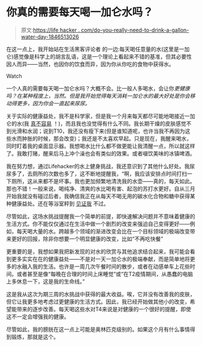 # 你真的需要每天喝一加仑水吗？

> 原文:[https://life hacker . com/do-you-really-need-to-drink-a-gallon-water-day-1846513026](https://lifehacker.com/do-you-really-need-to-drink-a-gallon-of-water-a-day-1846513026)

在这一点上，我开始站在生活黑客评论者 的一边:每天喝任意量的水(这里是一加仑)感觉像是科学上的胡言乱语，这是一个理论上看起来不错的基准，但其必要性因人而异——当然，也因你的饮食而异，因为你从你吃的食物中获得水。

Watch

一个人真的需要每天喝一加仑水吗？大概不会。比一般人多喝水，会让你*更健康吗？在某种程度上，当然。但是我开始觉得每天消耗一加仑水的最大好处是你会移动得更多，因为你会一直起来尿尿。*

关于实际的健康益处，我不是科学家，但是我一个月来每天都尽可能地喝接近一加仑的水(我 [真不容易](https://lifehacker.com/what-happens-when-you-drink-more-water-every-day-1846465070) ！)，而且我也没觉得有什么不同。我长期干燥的皮肤感觉不到光滑和水润；说到T10，我还没有瘦下来(但是谁知道呢，也许当我不再因为这些水而肿胀的时候，那会改变)；我还是不太喜欢早起。只是现在，我醒来喝水，同时盯着我的桌面显示器。我想喝水比什么都不做更能让我清醒一点，所以就这样了。我敢打赌，醒来后马上冲个澡也会有类似的效果。或者啜饮美味的冰镇啤酒。

我在努力想，通过Lifehacker的水上健身挑战，我还意识到了其他什么好处。我尿尿多了，去厕所的次数也多了，这不断地提醒我，“啊，我应该安排点时间打扫一下厕所，这从来都不是坏事。我也更加频繁地清洗我的水壶——真的，每天如此。那也不错！一般来说，喝纯净、清爽的水比喝有害、起泡的苏打水更好。自从三月开始我就没有碰过后者，我确信我正在从每天不喝无用的碳水化合物和糖中获得某种健康益处。还在等浴室秤到 [见证我](https://www.youtube.com/watch?v=AS2Oliv7p3w) 不过。

尽管如此，这场水挑战提醒我一个简单的前提，即快速解决问题并不意味着健康的生活方式。你不能仅仅通过在生活中做一个剧烈的改变来强迫自己变得更好——例如，每天喝大量的水。跨越多个领域的渐进改变会比在一个目标领域的极端改变带来更好的回报，除非你想要一个明显健康的改变，比如“不再吃快餐”

更重要的是，我想如果我把新发现的对水的欣赏与其他追求结合起来，我可能会看到更多实实在在的健康益处——不是对一天一加仑水的极端奉献，而是简单地将更多的水融入我的生活。也许是一周几次午餐时间的散步，或者在动感单车上花些时间。或者甚至是像“每晚在合理的时间上床睡觉”或“在T2疫情期间，从愚蠢的电脑上多休息一下，这是我的生命线。”

这是我从这次为期三周的水挑战中获得的最大收益。唉，它并没有改善我的皮肤，但它让我更多地考虑过更健康的生活方式。因此，我已经开始做其他小的改变，希望能带来的逐步改善。每天喝这些水对T4来说是对健康的一个很好的提醒，即使这不一定会增强我的健康。

尽管如此，我的膀胱在这一点上可能是奥林匹克级别的。如果这个月有什么事情得到锻炼，那就是这个。